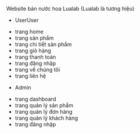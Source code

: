  Website bán nước hoa Lualab (Lualab là tương hiệu)
 
* UserUser
- trang home 
- trang sản phẩm 
- trang chi tiết sản phẩm
- trang giỏ hàng 
- trang thanh toán
- trang đăng nhập
- trang về chúng tôi
- trang liên hệ

* Admin
- trang dashboard
- trang quản lý sản phẩm
- trang quản lý đơn hàng
- trang quản lý khách hàng
- trang đăng nhập 